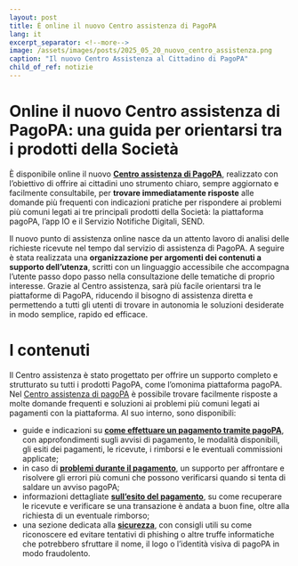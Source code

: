 ```yaml
---
layout: post
title: È online il nuovo Centro assistenza di PagoPA
lang: it
excerpt_separator: <!--more-->
image: /assets/images/posts/2025_05_20_nuovo_centro_assistenza.png
caption: "Il nuovo Centro Assistenza al Cittadino di PagoPA"
child_of_ref: notizie
---
```

# Online il nuovo Centro assistenza di PagoPA: una guida per orientarsi tra i prodotti della Società
È disponibile online il nuovo **[Centro assistenza di PagoPA](https://centroassistenza.pagopa.it/hc/it)**, realizzato con l’obiettivo di offrire ai cittadini uno strumento chiaro, sempre aggiornato e facilmente consultabile, per **trovare immediatamente risposte** alle domande più frequenti con indicazioni pratiche per rispondere ai problemi più comuni legati ai tre principali prodotti della Società: la piattaforma pagoPA, l’app IO e il Servizio Notifiche Digitali, SEND.
<!--more-->
Il nuovo punto di assistenza online nasce da un attento lavoro di analisi delle richieste ricevute nel tempo dal servizio di assistenza di PagoPA. A seguire è stata realizzata una **organizzazione per argomenti dei contenuti a supporto dell’utenza**, scritti con un linguaggio accessibile che accompagna l’utente passo dopo passo nella consultazione delle tematiche di proprio interesse.
Grazie al Centro assistenza, sarà più facile orientarsi tra le piattaforme di PagoPA, riducendo il bisogno di assistenza diretta e permettendo a tutti gli utenti di trovare in autonomia le soluzioni desiderate in modo semplice, rapido ed efficace.

# I contenuti 
Il Centro assistenza è stato progettato per offrire un supporto completo e strutturato su tutti i prodotti PagoPA, come l’omonima piattaforma pagoPA.
Nel [Centro assistenza di pagoPA](https://assistenza.pagopa.gov.it/hc/it) è possibile trovare facilmente risposte a molte domande frequenti e soluzioni ai problemi più comuni legati ai pagamenti con la piattaforma. Al suo interno, sono disponibili:

- guide e indicazioni su **[come effettuare un pagamento tramite pagoPA](https://assistenza.pagopa.gov.it/hc/it/sections/32550674474641-Come-pagare-con-pagoPA)**, con approfondimenti sugli avvisi di pagamento, le modalità disponibili, gli esiti dei pagamenti, le ricevute, i rimborsi e le eventuali commissioni applicate;
- in caso di **[problemi durante il pagamento](https://assistenza.pagopa.gov.it/hc/it/sections/31957404459025-Problemi-con-il-pagamento)**, un supporto per affrontare e risolvere gli errori più comuni che possono verificarsi quando si tenta di saldare un avviso pagoPA;
- informazioni dettagliate **[sull’esito del pagamento](https://assistenza.pagopa.gov.it/hc/it/sections/31957401197969-Esito-del-pagamento-rimborsi-e-ricevute)**, su come recuperare le ricevute e verificare se una transazione è andata a buon fine, oltre alla richiesta di un eventuale rimborso;
- una sezione dedicata alla **[sicurezza](https://assistenza.pagopa.gov.it/hc/it/sections/34448853492113-Phishing-e-altre-truffe-online)**, con consigli utili su come riconoscere ed evitare tentativi di phishing o altre truffe informatiche che potrebbero sfruttare il nome, il logo o l’identità visiva di pagoPA in modo fraudolento.

